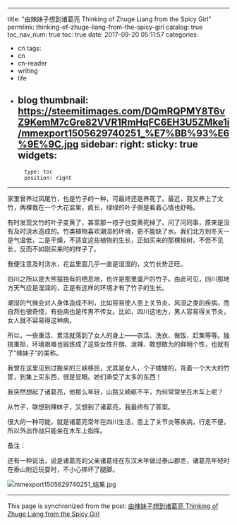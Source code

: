 
---
title: "由辣妹子想到诸葛亮 Thinking of Zhuge Liang from the Spicy Girl"
permlink: thinking-of-zhuge-liang-from-the-spicy-girl
catalog: true
toc_nav_num: true
toc: true
date: 2017-09-20 05:11:57
categories:
- cn
tags:
- cn
- cn-reader
- writing
- life
- blog
thumbnail: https://steemitimages.com/DQmRQPMY8T6vZ9KemM7cGre82VVR1RmHqFC6EH3U5ZMke1i/mmexport1505629740251_%E7%BB%93%E6%9E%9C.jpg
sidebar:
    right:
        sticky: true
widgets:
    -
        type: toc
        position: right
---


家里曾养过凤尾竹，也是竹子的一种，可最终还是养死了。最近，我又养上了文竹，两棵栽在一个大花盆里，疯长，绿绿的叶子倒是看着心情也舒畅。

有时发现文竹的叶子变黄了，甚至那一枝子也变黄死掉了。问了问同事，原来是没有及时浇水造成的。竹类植物喜欢潮湿的环境，更不能缺了水。我们北方到冬天一是气温低，二是干燥，不适宜这些植物的生长，正如买来的那棵榕树，不但不见长，反而不如刚买来时的样子了。

我便注意及时浇水，花盆里面几乎一直是湿湿的，文竹长势正旺。

四川之所以是大熊猫独有的栖息地，也许是那里盛产的竹子。由此可见，四川那地方天气应是湿润的，正是有这样的环境才有了竹子的生长。

潮湿的气候会对人身体造成不利，比如容易使人患上关节炎、风湿之类的疾病。而自然也很奇怪，有些病也是传男不传女。比如，四川这地方，男人容易得关节炎，女人就不容易得这种病。

所以，一些重活、累活就落到了女人的身上——农活、洗衣、做饭、赶集等等。独挑重担，环境艰难也锻炼成了这些女性开朗、泼辣、敢想敢为的鲜明个性，也就有了“辣妹子”的美称。

我曾在这里见到过搬来的三峡移民，尤其是女人，个子矮矮的，背着一个大大的竹筐，到集上买东西，很是显眼。她们承受了太多的东西！

我突然想起了诸葛亮，他那么年轻，山路又崎岖不平，为何常常坐在木车上呢？

从竹子，联想到辣妹子，又想到了诸葛亮，我最终有了答案。

很大的一种可能，就是诸葛亮常年在四川生活，患上了关节炎等疾病，行走不便，所以外出作战只能坐在木车上指挥。

备注：

还有一种说法，说是诸葛亮的父亲诸葛珪在东汉末年做过泰山郡丞，诸葛亮年轻时在泰山附近玩耍时，不小心摔坏了腿脚。

![mmexport1505629740251_结果.jpg](https://steemitimages.com/DQmRQPMY8T6vZ9KemM7cGre82VVR1RmHqFC6EH3U5ZMke1i/mmexport1505629740251_%E7%BB%93%E6%9E%9C.jpg)

- - -

This page is synchronized from the post: [由辣妹子想到诸葛亮 Thinking of Zhuge Liang from the Spicy Girl](https://steemit.com/@bring/thinking-of-zhuge-liang-from-the-spicy-girl)
